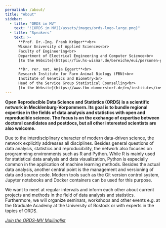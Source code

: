 ```yaml
---
permalink: /about/
title: "About"
sidebar:
  - title: "ORDS in MV"
    text: "![ORDS in MV](/assets/images/ords-logo-large.png)"
  - title: "Speakers"
    text: >-
      **Prof. Dr.-Ing. Frank Krüger**<br>
      Wismar University of Applied Sciences<br>
      Faculty of Engineering<br>
      Department of Electrical Engineering and Computer Science<br>
      [to the Website](https://fiw.hs-wismar.de/bereiche/eui/personen-gremien/prof-dr-ing-frank-krueger/)<br><br>

      **Dr. rer. nat. Anja Eggert**<br>
      Research Institute for Farm Animal Biology (FBN)<br>
      Institute of Genetics and Biometry<br>
      Head of the Service Group Statistical Counselling<br>
      [to the Website](https://www.fbn-dummerstorf.de/en/institutes/institute-of-genetics-and-biometry/units-and-groups/service-group-statistical-consulting/)
---
```


**Open Reproducible Data Science and Statistics (ORDS) is a scientific network in Mecklenburg-Vorpommern. Its goal is to bundle regional expertise in the fields of data analysis and statistics with open and reproducible science. The focus is on the exchange of expertise between doctoral candidates and postdocs, but all other interested scientists are also welcome.**

Due to the interdisciplinary character of modern data-driven science, the network explicitly addresses all disciplines.
Besides general questions of data analysis, statistics and reproducibility, the network also focuses on programming environments such as R and Python.
While R is mainly used for statistical data analysis and data visualization, Python is especially common in the application of machine learning methods.
Besides the actual data analysis, another central point is the management and versioning of data and source code.
Modern tools such as the Git version control system, Jupyter notebooks and Docker containers can be used for this purpose.

We want to meet at regular intervals and inform each other about current projects and methods in the field of data analysis and statistics.
Furthermore, we will organize seminars, workshops and other events e.g. at the Graduate Academy at the University of Rostock or with experts in the topics of ORDS.

[*Join the ORDS-MV Mailinglist*](https://www.listserv.dfn.de/sympa/subscribe/ords-mv)


